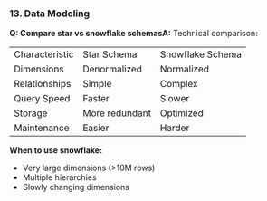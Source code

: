 ### 13. Data Modeling

**Q: Compare star vs snowflake schemasA:** Technical comparison:

|   |   |   |
|---|---|---|
|Characteristic|Star Schema|Snowflake Schema|
|Dimensions|Denormalized|Normalized|
|Relationships|Simple|Complex|
|Query Speed|Faster|Slower|
|Storage|More redundant|Optimized|
|Maintenance|Easier|Harder|

**When to use snowflake:**

- Very large dimensions (>10M rows)
- Multiple hierarchies
- Slowly changing dimensions



  

  
